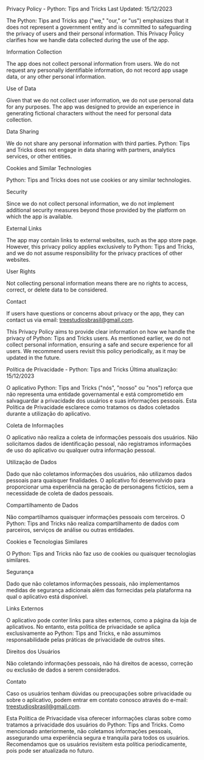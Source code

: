 Privacy Policy - Python: Tips and Tricks Last Updated: 15/12/2023

The Python: Tips and Tricks app ("we," "our," or "us") emphasizes that it does not represent a government entity and is committed to safeguarding the privacy of users and their personal information. This Privacy Policy clarifies how we handle data collected during the use of the app.

Information Collection

The app does not collect personal information from users. We do not request any personally identifiable information, do not record app usage data, or any other personal information.

Use of Data

Given that we do not collect user information, we do not use personal data for any purposes. The app was designed to provide an experience in generating fictional characters without the need for personal data collection.

Data Sharing

We do not share any personal information with third parties. Python: Tips and Tricks does not engage in data sharing with partners, analytics services, or other entities.

Cookies and Similar Technologies

Python: Tips and Tricks does not use cookies or any similar technologies.

Security

Since we do not collect personal information, we do not implement additional security measures beyond those provided by the platform on which the app is available.

External Links

The app may contain links to external websites, such as the app store page. However, this privacy policy applies exclusively to Python: Tips and Tricks, and we do not assume responsibility for the privacy practices of other websites.

User Rights

Not collecting personal information means there are no rights to access, correct, or delete data to be considered.

Contact

If users have questions or concerns about privacy or the app, they can contact us via email: treestudiosbrasil@gmail.com.

This Privacy Policy aims to provide clear information on how we handle the privacy of Python: Tips and Tricks users. As mentioned earlier, we do not collect personal information, ensuring a safe and secure experience for all users. We recommend users revisit this policy periodically, as it may be updated in the future.

Política de Privacidade - Python: Tips and Tricks Última atualização: 15/12/2023

O aplicativo Python: Tips and Tricks ("nós", "nosso" ou "nos") reforça que não representa uma entidade governamental e está comprometido em salvaguardar a privacidade dos usuários e suas informações pessoais. Esta Política de Privacidade esclarece como tratamos os dados coletados durante a utilização do aplicativo.

Coleta de Informações

O aplicativo não realiza a coleta de informações pessoais dos usuários. Não solicitamos dados de identificação pessoal, não registramos informações de uso do aplicativo ou qualquer outra informação pessoal.

Utilização de Dados

Dado que não coletamos informações dos usuários, não utilizamos dados pessoais para quaisquer finalidades. O aplicativo foi desenvolvido para proporcionar uma experiência na geração de personagens fictícios, sem a necessidade de coleta de dados pessoais.

Compartilhamento de Dados

Não compartilhamos quaisquer informações pessoais com terceiros. O Python: Tips and Tricks não realiza compartilhamento de dados com parceiros, serviços de análise ou outras entidades.

Cookies e Tecnologias Similares

O Python: Tips and Tricks não faz uso de cookies ou quaisquer tecnologias similares.

Segurança

Dado que não coletamos informações pessoais, não implementamos medidas de segurança adicionais além das fornecidas pela plataforma na qual o aplicativo está disponível.

Links Externos

O aplicativo pode conter links para sites externos, como a página da loja de aplicativos. No entanto, esta política de privacidade se aplica exclusivamente ao Python: Tips and Tricks, e não assumimos responsabilidade pelas práticas de privacidade de outros sites.

Direitos dos Usuários

Não coletando informações pessoais, não há direitos de acesso, correção ou exclusão de dados a serem considerados.

Contato

Caso os usuários tenham dúvidas ou preocupações sobre privacidade ou sobre o aplicativo, podem entrar em contato conosco através do e-mail: treestudiosbrasil@gmail.com.

Esta Política de Privacidade visa oferecer informações claras sobre como tratamos a privacidade dos usuários do Python: Tips and Tricks. Como mencionado anteriormente, não coletamos informações pessoais, assegurando uma experiência segura e tranquila para todos os usuários. Recomendamos que os usuários revisitem esta política periodicamente, pois pode ser atualizada no futuro.